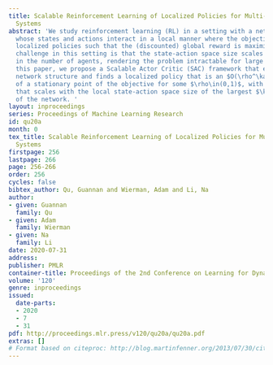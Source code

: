 ```yaml
---
title: Scalable Reinforcement Learning of Localized Policies for Multi-Agent Networked
  Systems
abstract: 'We study reinforcement learning (RL) in a setting with a network of agents
  whose states and actions interact in a local manner where the objective is to find
  localized policies such that the (discounted) global reward is maximized. A fundamental
  challenge in this setting is that the state-action space size scales exponentially
  in the number of agents, rendering the problem intractable for large networks. In
  this paper, we propose a Scalable Actor Critic (SAC) framework that exploits the
  network structure and finds a localized policy that is an $O(\rho^\kappa)$-approximation
  of a stationary point of the objective for some $\rho\in(0,1)$, with complexity
  that scales with the local state-action space size of the largest $\kappa$-hop neighborhood
  of the network. '
layout: inproceedings
series: Proceedings of Machine Learning Research
id: qu20a
month: 0
tex_title: Scalable Reinforcement Learning of Localized Policies for Multi-Agent Networked
  Systems
firstpage: 256
lastpage: 266
page: 256-266
order: 256
cycles: false
bibtex_author: Qu, Guannan and Wierman, Adam and Li, Na
author:
- given: Guannan
  family: Qu
- given: Adam
  family: Wierman
- given: Na
  family: Li
date: 2020-07-31
address: 
publisher: PMLR
container-title: Proceedings of the 2nd Conference on Learning for Dynamics and Control
volume: '120'
genre: inproceedings
issued:
  date-parts:
  - 2020
  - 7
  - 31
pdf: http://proceedings.mlr.press/v120/qu20a/qu20a.pdf
extras: []
# Format based on citeproc: http://blog.martinfenner.org/2013/07/30/citeproc-yaml-for-bibliographies/
---
```

